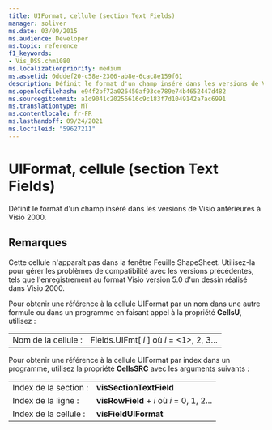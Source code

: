 ```yaml
---
title: UIFormat, cellule (section Text Fields)
manager: soliver
ms.date: 03/09/2015
ms.audience: Developer
ms.topic: reference
f1_keywords:
- Vis_DSS.chm1080
ms.localizationpriority: medium
ms.assetid: 0dddef20-c58e-2306-ab8e-6cac8e159f61
description: Définit le format d'un champ inséré dans les versions de Visio antérieures à Visio 2000.
ms.openlocfilehash: e94f2bf72a026450af93ce789e74b4652447d482
ms.sourcegitcommit: a1d9041c20256616c9c183f7d1049142a7ac6991
ms.translationtype: MT
ms.contentlocale: fr-FR
ms.lasthandoff: 09/24/2021
ms.locfileid: "59627211"
---
```

# <a name="uiformat-cell-text-fields-section"></a>UIFormat, cellule (section Text Fields)

Définit le format d'un champ inséré dans les versions de Visio antérieures à Visio 2000.
  
## <a name="remarks"></a>Remarques

Cette cellule n'apparaît pas dans la fenêtre Feuille ShapeSheet. Utilisez-la pour gérer les problèmes de compatibilité avec les versions précédentes, tels que l'enregistrement au format Visio version 5.0 d'un dessin réalisé dans Visio 2000.
  
Pour obtenir une référence à la cellule UIFormat par un nom dans une autre formule ou dans un programme en faisant appel à la propriété **CellsU**, utilisez : 
  
|||
|:-----|:-----|
| Nom de la cellule :  <br/> | Fields.UIFmt[  *i*  ] où  *i*  = <1>, 2, 3...  <br/> |
   
Pour obtenir une référence à la cellule UIFormat par index dans un programme, utilisez la propriété **CellsSRC** avec les arguments suivants : 
  
|||
|:-----|:-----|
| Index de la section :  <br/> |**visSectionTextField** <br/> |
| Index de la ligne :  <br/> |**visRowField**  +   *i* où *i* = 0, 1, 2...  <br/> |
| Index de la cellule :  <br/> |**visFieldUIFormat** <br/> |
   

